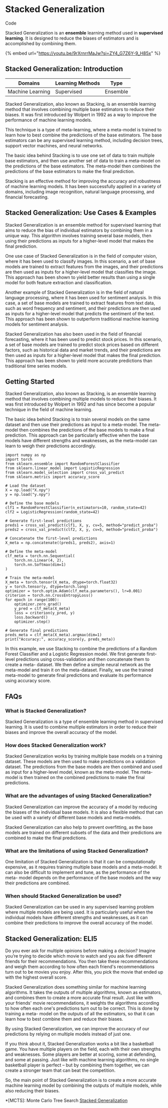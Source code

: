 # Stacked Generalization

Code

Stacked Generalization is an **ensemble** learning method used in **supervised learning**. It is designed to reduce the biases of estimators and is accomplished by combining them.

{% embed url="https://youtu.be/9rXrnrrMaJw?si=ZY4_G7Z6Y-9_H85x" %}

## Stacked Generalization: Introduction

| Domains          | Learning Methods | Type     |
| ---------------- | ---------------- | -------- |
| Machine Learning | Supervised       | Ensemble |

Stacked Generalization, also known as Stacking, is an ensemble learning method that involves combining multiple base estimators to reduce their biases. It was first introduced by Wolpert in 1992 as a way to improve the performance of machine learning models.

This technique is a type of meta-learning, where a meta-model is trained to learn how to best combine the predictions of the base estimators. The base estimators can be any supervised learning method, including decision trees, support vector machines, and neural networks.

The basic idea behind Stacking is to use one set of data to train multiple base estimators, and then use another set of data to train a meta-model on the predictions of the base estimators. The meta-model then combines the predictions of the base estimators to make the final prediction.

Stacking is an effective method for improving the accuracy and robustness of machine learning models. It has been successfully applied in a variety of domains, including image recognition, natural language processing, and financial forecasting.

## Stacked Generalization: Use Cases & Examples

Stacked Generalization is an ensemble method for supervised learning that aims to reduce the bias of individual estimators by combining them in a unique way. This algorithm involves training several base models, then using their predictions as inputs for a higher-level model that makes the final prediction.

One use case of Stacked Generalization is in the field of computer vision, where it has been used to classify images. In this scenario, a set of base models are trained to extract features from the images, and their predictions are then used as inputs for a higher-level model that classifies the image. This approach has been shown to yield better results than using a single model for both feature extraction and classification.

Another example of Stacked Generalization is in the field of natural language processing, where it has been used for sentiment analysis. In this case, a set of base models are trained to extract features from text data, such as word frequency and sentiment, and their predictions are then used as inputs for a higher-level model that predicts the sentiment of the text. This approach has been shown to outperform traditional machine learning models for sentiment analysis.

Stacked Generalization has also been used in the field of financial forecasting, where it has been used to predict stock prices. In this scenario, a set of base models are trained to predict stock prices based on different factors, such as historical data and market trends, and their predictions are then used as inputs for a higher-level model that makes the final prediction. This approach has been shown to yield more accurate predictions than traditional time series models.

## Getting Started

Stacked Generalization, also known as Stacking, is an ensemble learning method that involves combining multiple models to reduce their biases. It was first introduced by Wolpert in 1992 and has since become a popular technique in the field of machine learning.

The basic idea behind Stacking is to train several models on the same dataset and then use their predictions as input to a meta-model. The meta-model then combines the predictions of the base models to make a final prediction. This approach can be particularly effective when the base models have different strengths and weaknesses, as the meta-model can learn to weigh their predictions accordingly.

```
import numpy as np
import torch
from sklearn.ensemble import RandomForestClassifier
from sklearn.linear_model import LogisticRegression
from sklearn.model_selection import cross_val_predict
from sklearn.metrics import accuracy_score

# Load the dataset
X = np.load("X.npy")
y = np.load("y.npy")

# Define the base models
clf1 = RandomForestClassifier(n_estimators=10, random_state=42)
clf2 = LogisticRegression(random_state=42)

# Generate first-level predictions
preds1 = cross_val_predict(clf1, X, y, cv=5, method="predict_proba")
preds2 = cross_val_predict(clf2, X, y, cv=5, method="predict_proba")

# Concatenate the first-level predictions
X_meta = np.concatenate((preds1, preds2), axis=1)

# Define the meta-model
clf_meta = torch.nn.Sequential(
    torch.nn.Linear(4, 2),
    torch.nn.Softmax(dim=1)
)

# Train the meta-model
X_meta = torch.tensor(X_meta, dtype=torch.float32)
y = torch.tensor(y, dtype=torch.long)
optimizer = torch.optim.Adam(clf_meta.parameters(), lr=0.001)
criterion = torch.nn.CrossEntropyLoss()
for epoch in range(100):
    optimizer.zero_grad()
    y_pred = clf_meta(X_meta)
    loss = criterion(y_pred, y)
    loss.backward()
    optimizer.step()

# Generate final predictions
preds_meta = clf_meta(X_meta).argmax(dim=1)
print("Accuracy:", accuracy_score(y, preds_meta))

```

In this example, we use Stacking to combine the predictions of a Random Forest Classifier and a Logistic Regression model. We first generate first-level predictions using cross-validation and then concatenate them to create a meta- dataset. We then define a simple neural network as the meta-model and train it on the meta-dataset. Finally, we use the trained meta-model to generate final predictions and evaluate its performance using accuracy score.

## FAQs

### What is Stacked Generalization?

Stacked Generalization is a type of ensemble learning method in supervised learning. It is used to combine multiple estimators in order to reduce their biases and improve the overall accuracy of the model.

### How does Stacked Generalization work?

Stacked Generalization works by training multiple base models on a training dataset. These models are then used to make predictions on a validation dataset. The predictions from the base models are then combined and used as input for a higher-level model, known as the meta-model. The meta-model is then trained on the combined predictions to make the final predictions.

### What are the advantages of using Stacked Generalization?

Stacked Generalization can improve the accuracy of a model by reducing the biases of the individual base models. It is also a flexible method that can be used with a variety of different base models and meta-models.

Stacked Generalization can also help to prevent overfitting, as the base models are trained on different subsets of the data and their predictions are combined to make the final predictions.

### What are the limitations of using Stacked Generalization?

One limitation of Stacked Generalization is that it can be computationally expensive, as it requires training multiple base models and a meta-model. It can also be difficult to implement and tune, as the performance of the meta- model depends on the performance of the base models and the way their predictions are combined.

### When should Stacked Generalization be used?

Stacked Generalization can be used in any supervised learning problem where multiple models are being used. It is particularly useful when the individual models have different strengths and weaknesses, as it can combine their predictions to improve the overall accuracy of the model.

## Stacked Generalization: ELI5

Do you ever ask for multiple opinions before making a decision? Imagine you’re trying to decide which movie to watch and you ask five different friends for their recommendations. You then take these recommendations and weigh them according to how often each friend's recommendations turn out to be movies you enjoy. After this, you pick the movie that ended up with the highest overall score.

Stacked Generalization does something similar for machine learning algorithms. It takes the outputs of multiple algorithms, known as estimators, and combines them to create a more accurate final result. Just like with your friends' movie recommendations, it weights the algorithms according to how often each one's predictions turn out to be correct. This is done by training a meta- model on the outputs of all the estimators, so that it can learn how to best combine them and reduce their biases.

By using Stacked Generalization, we can improve the accuracy of our predictions by relying on multiple models instead of just one.

If you think about it, Stacked Generalization works a bit like a basketball game. You have multiple players on the field, each with their own strengths and weaknesses. Some players are better at scoring, some at defending, and some at passing. Just like with machine learning algorithms, no single basketball player is perfect – but by combining them together, we can create a stronger team that can beat the competition.

So, the main point of Stacked Generalization is to create a more accurate machine learning model by combining the outputs of multiple models, while also reducing their biases.

\*\[MCTS]: Monte Carlo Tree Search [Stacked Generalization](https://serp.ai/stacked-generalization/)
